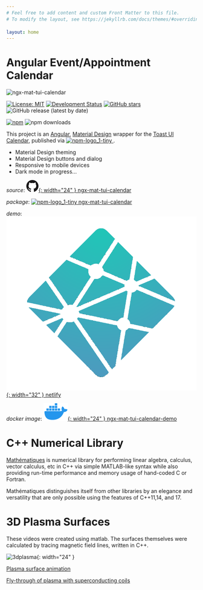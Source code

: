 ```yaml
---
# Feel free to add content and custom Front Matter to this file.
# To modify the layout, see https://jekyllrb.com/docs/themes/#overriding-theme-defaults

layout: home
---
```



# Angular Event/Appointment Calendar 

![ngx-mat-tui-calendar](https://user-images.githubusercontent.com/11559541/141514000-da6e6c8a-e00b-4f27-a8c2-b7f28538b2f0.png)

[![License: MIT](https://img.shields.io/badge/License-MIT-yellow.svg)](https://opensource.org/licenses/MIT)
[![Development Status](https://www.repostatus.org/badges/latest/active.svg)](https://www.repostatus.org/#active) 
[![GitHub stars](https://img.shields.io/github/stars/ron2015schmitt/ngx-mat-tui-calendar.svg)](https://github.com/ron2015schmitt/ngx-mat-tui-calendar/stargazers)
![GitHub release (latest by date)](https://img.shields.io/github/v/release/ron2015schmitt/ngx-mat-tui-calendar)

[![npm](https://img.shields.io/npm/v/ngx-mat-tui-calendar?label=npm%20package)](https://www.npmjs.com/package/ngx-mat-tui-calendar)
![npm downloads](https://img.shields.io/npm/dt/ngx-mat-tui-calendar?label=npm%20downloads)

This project is an [Angular](https://angular.io/), [Material Design](https://material.angular.io/) wrapper for the [Toast UI Calendar](https://github.com/nhn/tui.calendar), published via [![npm-logo_1-tiny](https://user-images.githubusercontent.com/11559541/144652561-1593db94-2901-43db-aa9c-80616f4eab0f.png) 
](https://www.npmjs.com/package/ngx-mat-tui-calendar).

* Material Design theming
* Material Design buttons and dialog
* Responsive to mobile devices
* Dark mode in progress...

*source*:  [![githublogo](/images/github.png){: width="24" } ngx-mat-tui-calendar](https://https://github.com/ron2015schmitt/ngx-mat-tui-calendar)

*package*: [![npm-logo_1-tiny](https://user-images.githubusercontent.com/11559541/144652561-1593db94-2901-43db-aa9c-80616f4eab0f.png) ngx-mat-tui-calendar
](https://www.npmjs.com/package/ngx-mat-tui-calendar)

*demo*: [![netlifylogo](/images/Netlify-Logo.png){: width="32" } netlify](https://ngx-mat-tui-calendar-demo.netlify.app/)

*docker image*: [![githublogo](/images/docker.png){: width="24" } ngx-mat-tui-calendar-demo](https://hub.docker.com/r/electron2015/ngx-mat-tui-calendar-demo)

# C++ Numerical Library

[Mathématiques](https://github.com/ron2015schmitt/Mathematiques) is numerical library for performing linear algebra, calculus, vector calculus, etc in C++ via simple MATLAB-like syntax while also providing run-time performance and memory usage of hand-coded C or Fortran.

Mathématiques distinguishes itself from other libraries by an elegance and versatility that are only possible using the features of C++11,14, and 17.

# 3D Plasma Surfaces 

These videos were created using matlab.  The surfaces themselves were calculated by tracing magnetic field lines, written in C++.

![3dplasma](/images/3d-plasma.png){: width="24" }

[Plasma surface animation](https://vimeo.com/manage/videos/350391433)

[Fly-through of plasma with superconducting coils](https://vimeo.com/manage/videos/350860074)

